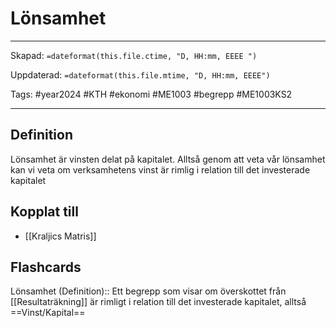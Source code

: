 # Lönsamhet

---
Skapad: `=dateformat(this.file.ctime, "D, HH:mm, EEEE ")`

Uppdaterad: `=dateformat(this.file.mtime, "D, HH:mm, EEEE")`

Tags: #year2024 #KTH #ekonomi #ME1003 #begrepp #ME1003KS2

---

## Definition

Lönsamhet är vinsten delat på kapitalet. Alltså genom att veta vår lönsamhet kan vi veta om verksamhetens vinst är rimlig i relation till det investerade kapitalet

## Kopplat till

- [[Kraljics Matris]]

## Flashcards

Lönsamhet (Definition):: Ett begrepp som visar om överskottet från [[Resultaträkning]] är rimligt i relation till det investerade kapitalet, alltså ==Vinst/Kapital==
<!--SR:!2024-02-23,4,212!2024-02-25,15,294-->
